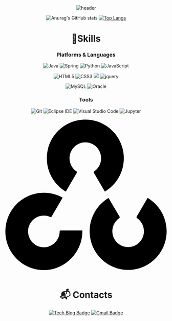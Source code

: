 <div align="center">


![header](https://capsule-render.vercel.app/api?type=Waving&color=gradient&fontColor=ffffffff&height=200&section=header&animation=twinkling&text=Java%20개발자%20김용선%20입니다&fontSize=50)

![Anurag's GitHub stats](https://github-readme-stats.vercel.app/api?username=metalgos&show_icons=true&theme=shadow_blue)
[![Top Langs](https://github-readme-stats.vercel.app/api/top-langs/?username=metalgos&layout=compact)](https://github.com/metalgos/github-readme-stats)

# 💪Skills
### Platforms & Languages
![Java](https://img.shields.io/badge/Java-007396.svg?&style=for-the-badge&logo=Java&logoColor=white)
![Spring](https://img.shields.io/badge/Spring-6DB33F.svg?&style=for-the-badge&logo=Spring&logoColor=white)
![Python](https://img.shields.io/badge/Python-3776AB.svg?&style=for-the-badge&logo=Python&logoColor=white)
![JavaScript](https://img.shields.io/badge/JavaScript-F7DF1E.svg?&style=for-the-badge&logo=JavaScript&logoColor=white)
<!-- 
![TypeScript](https://img.shields.io/badge/TypeScript-3178C6.svg?&style=for-the-badge&logo=TypeScript&logoColor=white)
 -->
![HTML5](https://img.shields.io/badge/HTML5-E34F26.svg?&style=for-the-badge&logo=HTML5&logoColor=white)
![CSS3](https://img.shields.io/badge/CSS3-1572B6.svg?&style=for-the-badge&logo=CSS3&logoColor=white)
<img src="https://img.shields.io/badge/bootstrap-7952B3?style=for-the-badge&logo=bootstrap&logoColor=white">
![jquery](https://img.shields.io/badge/jquery-0769AD.svg?&style=for-the-badge&logo=jquery&logoColor=white)

![MySQL](https://img.shields.io/badge/MySQL-4479A1.svg?&style=for-the-badge&logo=MySQL&logoColor=white)
![Oracle](https://img.shields.io/badge/Oracle-F80000.svg?&style=for-the-badge&logo=Oracle&logoColor=white)

### Tools
![Git](https://img.shields.io/badge/Git-F05032.svg?&style=for-the-badge&logo=Git&logoColor=white)
![Eclipse IDE](https://img.shields.io/badge/Eclipse%20IDE-2C2255.svg?&style=for-the-badge&logo=Eclipse%20IDE&logoColor=white)
![Visual Studio Code](https://img.shields.io/badge/Visual%20Studio%20Code-007ACC.svg?&style=for-the-badge&logo=Visual%20Studio%20Code&logoColor=white)
![Jupyter](https://img.shields.io/badge/jupyter-F37626.svg?&style=for-the-badge&logo=Jupyter&logoColor=white)
<svg role="img" viewBox="0 0 24 24" xmlns="http://www.w3.org/2000/svg"><title>OpenCV</title><path d="M11.8992.8525C8.735.8525 6.17 3.4175 6.17 6.5817c0 2.102 1.1321 3.9398 2.8198 4.9366l1.6412-2.7849c.0411-.0699.0176-.1593-.0495-.2048-.6233-.4227-1.0328-1.137-1.0328-1.947 0-1.298 1.0524-2.3504 2.3505-2.3504 1.2981 0 2.3505 1.0524 2.3505 2.3505 0 .8098-.4095 1.5242-1.0328 1.947-.0671.0454-.0907.1348-.0495.2047l1.6414 2.785c1.6878-.9969 2.8199-2.8346 2.8199-4.9367 0-3.1642-2.5653-5.7292-5.7295-5.7292zm-6.17 10.8366C2.565 11.6891 0 14.2541 0 17.4183c0 3.1642 2.565 5.7292 5.7292 5.7292 3.1798 0 5.8074-2.6995 5.7275-5.8762H8.2313c-.0847 0-.1513.0717-.1519.1564-.0082 1.266-1.0644 2.3411-2.3502 2.3411-1.2981 0-2.3505-1.0524-2.3505-2.3505 0-1.2982 1.0524-2.3505 2.3505-2.3505.34 0 .663.0724.9547.2022.0713.0318.1566.0077.1962-.0595l1.6464-2.7935c-.8273-.4636-1.7815-.7279-2.7973-.7279zm15.4424.7614l-1.6366 2.7878c-.041.07-.0172.1594.05.2048.624.4217 1.0348 1.1354 1.0363 1.9452.0022 1.298-1.0483 2.352-2.3465 2.3542-1.298.0023-2.3523-1.0482-2.3545-2.3462-.0015-.8098.4068-1.5248 1.0294-1.9486.067-.0457.0905-.1353.0492-.2051l-1.6464-2.7818c-1.6859.9998-2.8146 2.8394-2.811 4.9415.0056 3.1641 2.575 5.7248 5.7393 5.7192 3.1641-.0054 5.7246-2.575 5.7192-5.7392-.0037-2.1022-1.139-3.938-2.8284-4.9318z"/></svg>
 
# :mailbox_with_mail: Contacts
[![Tech Blog Badge](http://img.shields.io/badge/-Git%20hub-black?style=flat-square&logo=github&link=https://github.com/metalgos)](https://github.com/metalgos)
[![Gmail Badge](https://img.shields.io/badge/Gmail-d14836?style=flat-square&logo=Gmail&logoColor=white&link=mailto:metalgos2@gmail.com)](mailto:metalgos2@gmail.com)





<!--
**metalgos/metalgos** is a ✨ _special_ ✨ repository because its `README.md` (this file) appears on your GitHub profile.

Here are some ideas to get you started:

- 🔭 I’m currently working on ...
- 🌱 I’m currently learning ...
- 👯 I’m looking to collaborate on ...
- 🤔 I’m looking for help with ...
- 💬 Ask me about ...
- 📫 How to reach me: ...
- 😄 Pronouns: ...
- ⚡ Fun fact: ...
-->

 
</div>
